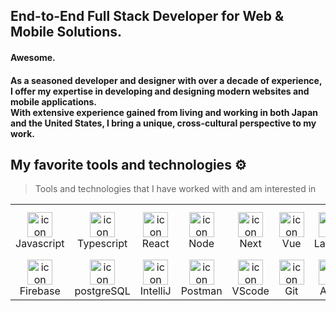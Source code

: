 <h2>End-to-End Full Stack Developer for Web & Mobile Solutions.</h2>
<h4>Awesome.</h4>
<h4>As a seasoned developer and designer with over a decade of experience, I offer my expertise in developing and designing modern websites and mobile applications.<br/>  With extensive experience gained from living and working in both Japan and the United States, I bring a unique, cross-cultural perspective to my work.</h4>


## My favorite tools and technologies ⚙️

> Tools and technologies that I have worked with and am interested in

<table>
  <tr>
    <td align="center" width="96">
        <img src="https://skillicons.dev/icons?i=js" alt="icon" width="40" height="40" />
      <br>Javascript
    </td>
    <td align="center" width="96">
        <img src="https://skillicons.dev/icons?i=ts" alt="icon" width="40" height="40" />
      <br>Typescript
    </td>
    <td align="center" width="96">
        <img src="https://skillicons.dev/icons?i=react" alt="icon" width="40" height="40" />
      <br>React
    </td>
    <td align="center" width="96">
        <img src="https://skillicons.dev/icons?i=nodejs" alt="icon" width="40" height="40" />
      <br>Node
    </td>
    <td align="center" width="96">
        <img src="https://skillicons.dev/icons?i=nextjs" alt="icon" width="40" height="40" />
      <br>Next
    </td>    
    <td align="center" width="96">
        <img src="https://skillicons.dev/icons?i=vue" alt="icon" width="40" height="40" />
      <br>Vue
    </td>
    <td align="center" width="96">
        <img src="https://skillicons.dev/icons?i=laravel" alt="icon" width="40" height="40" />
      <br>Laravel
    </td>        
      <td align="center" width="96">
        <img src="https://skillicons.dev/icons?i=java" alt="icon" width="40" height="40" />
      <br>Java
    </td>
      <td align="center" width="96">
        <img src="https://skillicons.dev/icons?i=flutter" alt="icon" width="40" height="40" />
      <br>Flutter
    </td>
      <td align="center" width="96">
        <img src="https://skillicons.dev/icons?i=reactnative" alt="icon" width="40" height="40" />
      <br>React Native
    </td>
    <td align="center" width="96">
        <img src="https://skillicons.dev/icons?i=spring" alt="icon" width="40" height="40" />
      <br>Spring
    </td>
    <td align="center" width="96">
        <img src="https://skillicons.dev/icons?i=mongodb" alt="icon" width="40" height="40" />
      <br>MongoDB
    </td>        
  </tr>
  <tr>    
    <td align="center" width="96">
        <img src="https://skillicons.dev/icons?i=firebase" alt="icon" width="40" height="40" />
      <br>Firebase
    </td> 
    <td align="center" width="96">
        <img src="https://skillicons.dev/icons?i=postgres" alt="icon" width="40" height="40" />
      <br>postgreSQL
    </td>  
    <td align="center" width="96">
      <img src="https://skillicons.dev/icons?i=idea" alt="icon" width="40" height="40" />
      <br>IntelliJ
    </td>
    <td align="center" width="96">
      <img src="https://skillicons.dev/icons?i=postman" alt="icon" width="40" height="40" />
      <br>Postman
    </td>    
    <td align="center" width="96">
      <img src="https://skillicons.dev/icons?i=vscode" alt="icon" width="40" height="40" />
      <br>VScode
    </td>
    <td align="center" width="96">
        <img src="https://skillicons.dev/icons?i=git" alt="icon" width="40" height="40" />
      <br>Git
    </td>
    <td align="center" width="96">
        <img src="https://skillicons.dev/icons?i=aws" alt="icon" width="40" height="40" />
      <br>AWS
    </td>
    <td align="center" width="96">
        <img src="https://skillicons.dev/icons?i=graphql" alt="icon" width="40" height="40" />
      <br>GraphQL
    </td>
    <td align="center" width="96">
        <img src="https://skillicons.dev/icons?i=docker" alt="icon" width="40" height="40" />
      <br>Docker
    </td>
    <td align="center" width="96">
        <img src="https://skillicons.dev/icons?i=kubernetes" alt="icon" width="40" height="40" />
      <br>Kubernetes
    </td>    
  </tr>
</table>
